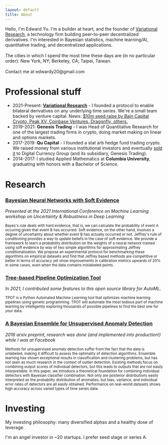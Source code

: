 ```yaml
---
layout: default
title: About
---
```


<p class="message">
  Hello, I'm Edward Yu. I'm a builder at heart, and the founder of <a href="https://variational.io">Variational Research</a>, a technology firm building peer-to-peer decentralized derivatives. I'm interested in Bayesian statistics, machine learning/AI, quantitative trading, and decentralized applications.
<br><br>
  The cities in which I spend the most time these days are (in no particular order): New York, NY; Berkeley, CA; Taipei, Taiwan. 
  <br><br>
  Contact me at edwardy20@gmail.com
</p>

# Professional stuff
* 2021-Present: **[Variational Research](https://variational.io)** - I founded a protocol to enable bilateral derivatives on any underlying time series. We're a small team backed by venture capital. News: <a href="https://www.theblock.co/post/322653/arbitrum-crypto-protocol-variational-funding">$10m seed raise by Bain Capital Crypto, Peak XV, Coinbase Ventures, Dragonfly, others.</a>
* 2019-2021: **Genesis Trading** - I was Head of Quantitative Research for one of the largest trading firms in crypto, doing market making on linear and options markets.
* 2017-2019: **Qu Capital** - I founded a stat arb hedge fund trading crypto. We raised money from various institutional investors and eventually [sold it](https://www.coindesk.com/markets/2019/09/20/genesis-trading-acquires-quant-investment-firm-qu-capital) to Digital Currency Group (and its subsidiary, Genesis Trading).
* 2014-2017: I studied Applied Mathematics at **Columbia University**, graduating with honors with a Bachelor of Science.

# Research
### [Bayesian Neural Networks with Soft Evidence](https://arxiv.org/abs/2010.09570)
*Presented at the 2021 International Conference on Machine Learning workshop on Uncertainty & Robustness in Deep Learning*

<sub>
Bayes's rule deals with hard evidence, that is, we can calculate the probability of event A occuring given that event B has occurred. Soft evidence, on the other hand, involves a degree of uncertainty about whether event B has actually occurred or not. Jeffrey's rule of conditioning provides a way to update beliefs in the case of soft evidence. We provide a framework to learn a probability distribution on the weights of a neural network trained using soft evidence by way of two simple algorithms for approximating Jeffrey conditionalization. We propose an experimental protocol for benchmarking these algorithms on empirical datasets and find that Jeffrey based methods are competitive or better in terms of accuracy yet show improvements in calibration metrics upwards of 20% in some cases, even when the data contains mislabeled points.
</sub>

### [Tree-based Pipeline Optimization Tool](https://github.com/EpistasisLab/tpot)
*In 2021, I contributed some features to this open source library for AutoML.* 

<sub>
TPOT is a Python Automated Machine Learning tool that optimizes machine learning pipelines using genetic programming. TPOT will automate the most tedious part of machine learning by intelligently exploring thousands of possible pipelines to find the best one for your data.
</sub>

### [A Bayesian Ensemble for Unsupervised Anomaly Detection](https://arxiv.org/abs/1610.07677)
*2016 arxiv preprint, research was done (and implemented into production!) while I was at Facebook*

<sub>
Methods for unsupervised anomaly detection suffer from the fact that the data is unlabeled, making it difficult to assess the optimality of detection algorithms. Ensemble learning has shown exceptional results in classification and clustering problems, but has not seen as much research in the context of outlier detection. Existing methods focus on combining output scores of individual detectors, but this leads to outputs that are not easily interpretable. In this paper, we introduce a theoretical foundation for combining individual detectors with Bayesian classifier combination. Not only are posterior distributions easily interpreted as the probability distribution of anomalies, but bias, variance, and individual error rates of detectors are all easily obtained. Performance on real-world datasets shows high accuracy across varied types of time series data.
</sub>

# Investing
My investing philosophy: many diversified alphas and a healthy dose of leverage.

I'm an angel investor in ~20 startups. I prefer seed stage or series A. 